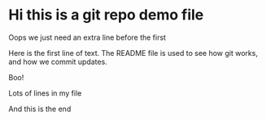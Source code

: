 # Hi this is a git repo demo file

Oops we just need an extra line before the first

Here is the first line of text. The README file is used to see how git works, and how we commit updates.

Boo!

Lots
of
lines
in
my
file


And this is the end



